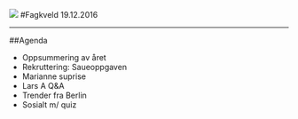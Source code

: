 ![](http://thinkfuture.com/wp-content/uploads/2013/12/santa-needs-a-new-laptop.jpg)
#Fagkveld 19.12.2016

---

##Agenda
* Oppsummering av året
* Rekruttering: Saueoppgaven
* Marianne suprise
* Lars A Q&A
* Trender fra Berlin
* Sosialt m/ quiz